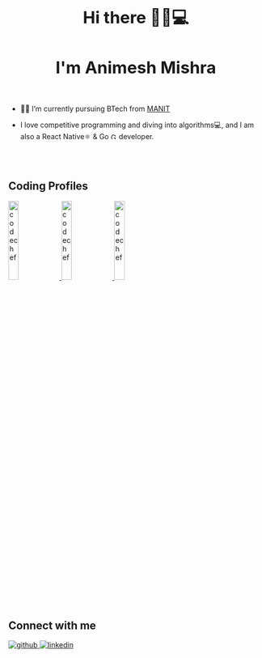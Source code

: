   
### <div align="center"><h1> Hi there 👋👨💻</h1></div>  
### <div align="center"> <h1> I'm Animesh Mishra </h1></div>  
  <br/>

- 👨‍🎓 I’m currently pursuing BTech from [MANIT](http://www.manit.ac.in/)  
  

- I love competitive programming and diving into algorithms💻, and I am also a React Native⚛️ & Go <img src=https://github.com/user-attachments/assets/48bea8cb-3dea-4dde-9995-489f29dfb1b0 width=12px alt=Go/> developer.
  

<br/>  




</td></tr></table>
<br/>  
<h2>Coding Profiles </h2>   
<div align="left">
<a href="https://codeforces.com/profile/animesh_30" target="_blank">
<img src=https://codeforces.org/s/0/images/codeforces-sponsored-by-ton.png width=20% alt=codechef  />
</a>  
<a href="https://leetcode.com/u/animesh_30/" target="_blank">
<img src=https://miro.medium.com/v2/resize:fit:1400/1*gBkMCGTAdSk4tu17SCa7RQ.png width=20% alt=codechef  />
</a>  
<a href="https://www.codechef.com/users/code_crafterr" target="_blank">
<img src=https://cdn.codechef.com/sites/all/themes/abessive/cc-logo.png width=20% alt=codechef  />
</a>
</div>  
<br/>
<h2>Connect with me</h2>  
<div align="left">
<a href="https://github.com/animesh30-dev" target="_blank">
<img src=https://img.shields.io/badge/github-%2324292e.svg?&style=for-the-badge&logo=github&logoColor=white alt=github style="margin-bottom: 5px;" />
</a>
<a href="https://www.linkedin.com/in/animesh-mishra-a510b8257/" target="_blank">
<img src=https://img.shields.io/badge/linkedin-%231E77B5.svg?&style=for-the-badge&logo=linkedin&logoColor=white alt=linkedin style="margin-bottom: 5px;" />
</a>  
</div>  
 
<br/>
